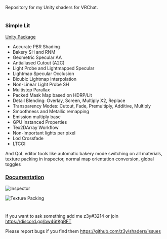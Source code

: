 Repository for my Unity shaders for VRChat.
#
### Simple Lit
[Unity Package](https://github.com/z3y/shaders/releases)

- Accurate PBR Shading
- Bakery SH and RNM
- Geometric Specular AA
- Antialiased Cutout (A2C)
- Light Probe and Lightmapped Specular
- Lightmap Specular Occlusion
- Bicubic Lightmap Interpolation
- Non-Linear Light Probe SH
- Multistep Parallax
- Packed Mask Map based on HDRP/Lit
- Detail Blending: Overlay, Screen, Multiply X2, Replace
- Transparency Modes: Cutout, Fade, Premultiply, Additive, Multiply
- Smoothness and Metallic remapping
- Emission multiply base
- GPU Instanced Properties
- Tex2DArray Workflow
- Non-Important lights per pixel
- Lod Crossfade
- LTCGI

And QoL editor tools like automatic bakery mode switching on all materials, texture packing in inspector, normal map orientation conversion, global toggles

### [Documentation](https://github.com/z3y/shaders/wiki/Features-Overview)


![Inspector](https://user-images.githubusercontent.com/33181641/153788980-6012e4bf-ebfd-402e-bbbd-c73c558dc549.png)

![Texture Packing](https://user-images.githubusercontent.com/33181641/153789051-8c5f8b1f-a82e-4ee4-bc4b-0c54dc3091c9.png)

#
If you want to ask something add me z3y#3214 or join https://discord.gg/bw46tKgRFT

Please report bugs if you find them https://github.com/z3y/shaders/issues
